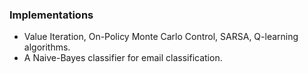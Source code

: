### Implementations
*  Value Iteration, On-Policy Monte Carlo Control, SARSA, Q-learning algorithms.
*  A Naive-Bayes classifier for email classification.


